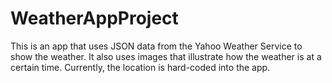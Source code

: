 # WeatherAppProject
This is an app that uses JSON data from the Yahoo Weather Service to show the weather.  It also uses images that illustrate how the weather is at a certain time.  Currently, the location is hard-coded into the app.
